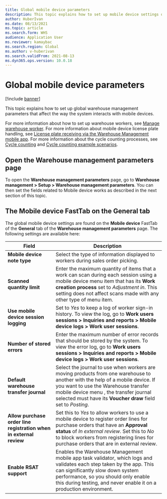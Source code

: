 ```yaml
---
title: Global mobile device parameters
description: This topic explains how to set up mobile device settings on the Warehouse management parameters page
author: HuberIvan
ms.date: 08/13/2021
ms.topic: article
ms.search.form: WHS
audience: Application User
ms.reviewer: kamaybac
ms.search.region: Global
ms.author: v-huberivan
ms.search.validFrom: 2021-08-13
ms.dyn365.ops.version: 10.0.18
---
```


# Global mobile device parameters

[!include [banner](../includes/banner.md)]

This topic explains how to set up global warehouse management parameters that affect the way the system interacts with mobile devices.

For more information about how to set up warehouse workers, see [Manage warehouse worker](manage-warehouse-workers.md). For more information about mobile device license plate handling, see [License plate receiving via the Warehouse Management mobile app](warehousing-mobile-device-app-license-plate-receiving.md). For more information about the cycle counting processes, see [Cycle counting](cycle-counting.md) and [Cycle counting example scenarios](cycle-counting-scenarios.md).

## Open the Warehouse management parameters page

To open the **Warehouse management parameters** page, go to **Warehouse management > Setup > Warehouse management parameters**. You can then set the fields related to Mobile device works as described in the next section of this topic.

## The Mobile device FastTab on the General tab

The global mobile device settings are found on the **Mobile device** FastTab of the **General** tab of the **Warehouse management parameters** page. The following settings are available here:

| Field | Description |
| --- | --- |
| **Mobile device note type** | Select the type of information displayed to workers during sales order picking. <!--KFM: more info is needed here. What does each value do? What is the **Name** column for? --> |
| **Scanned quantity limit** | Enter the maximum quantity of items that a work can scan during each session using a mobile device menu item that has its **Work creation process** set to *Adjustment in*. This setting does not affect scans made with any other type of menu item. |
| **Use mobile device session logging** | Set to *Yes* to keep a log of worker sign-in history. To view the log, go to **Work users sessions \> Inquiries and reports \> Mobile device logs \> Work user sessions**. |
| **Number of stored errors** | Enter the maximum number of error records that should be stored by the system. To view the error log, go to **Work users sessions \> Inquiries and reports \> Mobile device logs \> Work user sessions**. |
| **Default warehouse transfer journal** | Select the journal to use when workers are moving products from one warehouse to another with the help of a mobile device. If you want to use the Warehouse transfer mobile device menu <!--KFM: what is the "Warehouse transfer mobile device menu"? -->, the transfer journal selected must have its **Voucher draw** field set to *Posting*. |
| **Allow purchase order line registration when in external review** | Set this to *Yes* to allow workers to use a mobile device to register order lines for purchase orders that have an **Approval status** of *In external review*. Set this to *No* to block workers from registering lines for purchase orders that are in external review. |
| **Enable RSAT support** | Enables the Warehouse Management mobile app task validator, which logs and validates each step taken by the  app. This can significantly slow down system performance, so you should only enable this during testing, and never enable it on a production environment. |

